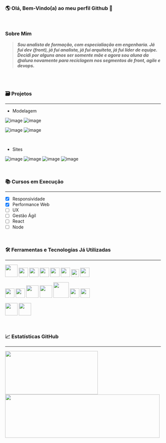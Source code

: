 ### 🌎 Olá, Bem-Vindo(a) ao meu perfil Github 👋 

<br/>

### Sobre Mim

> _**Sou analista de formação, com especialiação em engenharia. Já fui dev (front), já fui analista, já fui arquiteta, já fui líder de equipe. 
Decidi por alguns anos ser somente mãe e agora sou aluna da @alura novamente para reciclagem nos segmentos de front, agile e devops.**_ 

<br/>

<!--<picture>
  <source media="(prefers-color-scheme: dark)" srcset="https://user-images.githubusercontent.com/25423296/163456776-7f95b81a-f1ed-45f7-b7ab-8fa810d529fa.png">
  <source media="(prefers-color-scheme: light)" srcset="https://user-images.githubusercontent.com/25423296/163456779-a8556205-d0a5-45e2-ac17-42d089e3c3f8.png">
  <img alt="Imagem Cabeçalho" src="https://user-images.githubusercontent.com/25423296/163456779-a8556205-d0a5-45e2-ac17-42d089e3c3f8.png">
</picture>-->

<!--
![Snake animation](https://github.com/ksilvagito/ksilvagito/blob/output/github-contribution-grid-snake.svg)
-->
<br/>

### 🗃 Projetos
----

* Modelagem

![image](https://) ![image](https://)

![image](https://) ![image](https://)

<br/>

* Sites

![image](https://) ![image](https://)
![image](https://) ![image](https://)

<br/>

### 📚 Cursos em Execução
----

- [x] Responsividade
- [x] Performance Web
- [ ] UX
- [ ] Gestão Ágil
- [ ] React
- [ ] Node

<br/>

### 🛠 Ferramentas e Tecnologias Já Utilizadas
----

<img heigth="40" width="40" src="https://cdn.jsdelivr.net/gh/devicons/devicon/icons/git/git-original-wordmark.svg" />  <img heigth="30" width="30"  src="https://cdn.jsdelivr.net/gh/devicons/devicon/icons/subversion/subversion-original.svg" /> <img heigth="30" width="30" src="https://cdn.jsdelivr.net/gh/devicons/devicon/icons/css3/css3-plain-wordmark.svg" /> <img heigth="30" width="30" src="https://cdn.jsdelivr.net/gh/devicons/devicon/icons/html5/html5-plain-wordmark.svg" /> <img  heigth="30" width="30" src="https://cdn.jsdelivr.net/gh/devicons/devicon/icons/sass/sass-original.svg" />  <img heigth="30" width="30" src="https://cdn.jsdelivr.net/gh/devicons/devicon/icons/figma/figma-original.svg" /> <img heigth="25" width="25" src="https://cdn.jsdelivr.net/gh/devicons/devicon/icons/javascript/javascript-plain.svg" /> <img heigth="30" width="30" 
 src="https://cdn.jsdelivr.net/gh/devicons/devicon/icons/tailwindcss/tailwindcss-plain.svg" />
 
<img heigth="30" width="30" src="https://cdn.jsdelivr.net/gh/devicons/devicon/icons/java/java-original-wordmark.svg" />  <img heigth="30" width="30" src="https://cdn.jsdelivr.net/gh/devicons/devicon/icons/linux/linux-original.svg" /> <img heigth="40" width="40" src="https://cdn.jsdelivr.net/gh/devicons/devicon/icons/oracle/oracle-original.svg" /> <img heigth="40" width="40" src="https://cdn.jsdelivr.net/gh/devicons/devicon/icons/postgresql/postgresql-original-wordmark.svg" /> <img heigth="50" width="50" src="https://cdn.jsdelivr.net/gh/devicons/devicon/icons/apache/apache-original-wordmark.svg" />  <img heigth="30" width="30" 
 src="https://cdn.jsdelivr.net/gh/devicons/devicon/icons/vim/vim-plain.svg" /> <img heigth="30" width="30" 
 src="https://cdn.jsdelivr.net/gh/devicons/devicon/icons/vscode/vscode-original-wordmark.svg" />
                    
<img  heigth="40" width="40" src="https://cdn.jsdelivr.net/gh/devicons/devicon/icons/jira/jira-original-wordmark.svg" /> <img heigth="40" width="40" src="https://cdn.jsdelivr.net/gh/devicons/devicon/icons/trello/trello-plain-wordmark.svg" />

<br/> 

### 📈 Estatísticas GitHub
----
<div>
  <a href="https://github.com/ksilvagito">
  <img loading="lazy" height="140" width="300" src="https://github-readme-stats.vercel.app/api/top-langs/?username=ksilvagito&layout=compact&langs_count=7&theme=dracula"/> <img loading="lazy" height="140" width="500" src="https://github-readme-stats.vercel.app/api?username=ksilvagito&show_icons=true&theme=dracula&include_all_commits=true&count_private=true" />
</div>



<!--
**ksilvagito/ksilvagito** is a ✨ _special_ ✨ repository because its `README.md` (this file) appears on your GitHub profile.
-->
